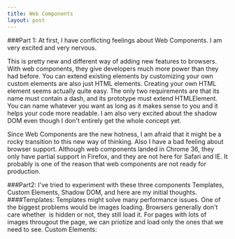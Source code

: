 ```yaml
---
title: Web Components
layout: post
---
```

###Part 1:
At first, I have conflicting feelings about Web Components. I am very excited and very nervous.

This is pretty new and different way of adding new features to browsers. With web components, they give developers much more power than they had before. You can extend existing elements by customizing your own custom elements are also just HTML elements. 
Creating your own HTML element seems actually quite easy. The only two requirements are that its name must contain a dash, and its prototype must extend HTMLElement. You can name whatever you want as long as it makes sense to you and it helps your code more readable. I am also very excited about the shadow DOM even though I don't entirely get the whole concept yet.

Since Web Components are the new hotness, I am afraid that it might be a rocky transition to this new way of thinking. Also I have a bad feeling about browser support. Although web components landed in Chrome 36, they only have partial support in Firefox, and they are not here for Safari and IE. It probably is one of the reason that web components are not ready for production.

###Part2:
I've tried to experiment with these three components Templates, Custom Elements, Shadow DOM, and here are my initial thoughts.
####Templates: 
Templates might solve many performance issues. One of the biggest problems would be images loading. Browsers generally don't care whether <img> is hidden or not, they still load it. For pages with lots of images througout the page, we can priotize and load only the ones that we need to see.
Custom Elements: 
